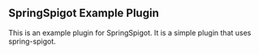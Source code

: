## SpringSpigot Example Plugin
This is an example plugin for SpringSpigot. It is a simple plugin that uses spring-spigot.
